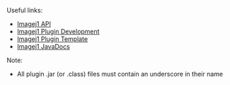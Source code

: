 Useful links:

- [Imagej1 API](https://imagej.net/developer/api/index.html)
- [Imagej1 Plugin Development](https://imagej.net/Developing_Plugins_for_ImageJ_1.x)
- [Imagej1 Plugin Template](https://github.com/imagej/example-legacy-plugin/)
- [Imagej1 JavaDocs](http://javadoc.imagej.net/)

Note:
- All plugin .jar (or .class) files must contain an underscore in their name